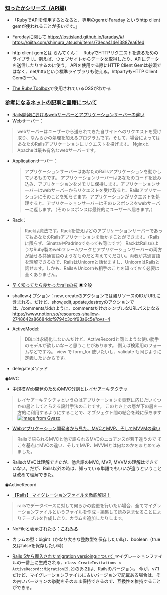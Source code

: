 ### [知ったかシリーズ（API編)](https://school.runteq.jp/v2/mypage/helps/articles/api_outline?gretel_word=%E8%A3%9C%E8%B6%B3%E3%83%BB%E4%BA%88%E5%82%99%E7%9F%A5%E8%AD%98)
- 「RubyでAPIを使用するとなると、専用のgemかFaraday というhttp client gemが使われることが多いです。」
- Faredayに関して
https://lostisland.github.io/faraday/#/
https://qiita.com/shimura_atsushi/items/73eca414e13887ea6fed
- http client gemとは
らんてくん：　RubyでHTTPリクエストを送るためのライブラリ。例えば、ウェブサイトからデータを取得したり、APIにデータを送信したりするのに使う。
APIを使用する際にHTTP Client Gemは必須ではなく、net/httpという標準ライブラリも使える。httpartyもHTTP Client Gemの一つ。

 - [The Ruby Toolbox](https://www.ruby-toolbox.com/categories/http_clients)で使用されているOSSがわかる


### [参考になるネットの記事と書籍について](https://school.runteq.jp/v2/mypage/helps/articles/summary_reference?gretel_word=%E8%A3%9C%E8%B6%B3%E3%83%BB%E4%BA%88%E5%82%99%E7%9F%A5%E8%AD%98)
- [Rails開発におけるwebサーバーとアプリケーションサーバーの違い](https://qiita.com/jnchito/items/3884f9a2ccc057f8f3a3)
- Webサーバー：
 > webサーバーはユーザーから送られてきた自サイトへのリクエストを受け取り、なんらかの処理を加えるプログラムです。そして、場合によってはあなたのRailsアプリケーションにリクエストを投げます。 NginxとApacheは最も有名なwebサーバーです。
- Applicationサーバー：
  >アプリケーションサーバーはあなたのRailsアプリケーションを動かしているものです。 アプリケーションサーバーはあなたのコードを読み込み、アプリケーションをメモリに保持します。アプリケーションサーバーはwebサーバーからリクエストを受け取ると、Railsアプリケーションにそのことを知らせます。アプリケーションがリクエストを処理すると、アプリケーションサーバーはそのレスポンスをwebサーバーに返します。（そのレスポンスは最終的にユーザーへ届きます。）
- Rack：
  >Rackは魔法です。Rackを使えばどのアプリケーションサーバーであってもあなたのRailsアプリケーションを動かすことができます。（Railsに限らず、SinatraやPadrinoであっても同じです）
RackはRailsのようなRuby製のwebフレームワークとアプリケーションサーバーの両方が話せる共通言語のようなものだと考えてください。両者が共通言語を理解できるので、RailsはUnicornと話せますし、UnicornはRailsと話せます。しかも、RailsもUnicornも相手のことを知っておく必要は全くありません。

- [早く知ってたら良かったrailsの技](https://qiita.com/k-shogo/items/5bbc23e1d0dd0ad3a8a2)
◉全般
- shallowオプション：new, createのアクションでは親リソースのIDがURLに含まれる。だけど、show,edit,update,destroyのアクションでは、/comments/:idのように、commentsだけのシンプルなURLパスになる https://www.notion.so/resources-shallow-2748642a86684dcf9794c3c4f93a6c5e?pvs=4
- ActiveModel:
  >DBには永続化しないんだけど、ActiveRecordと同じような使い勝手のモデルが欲しいなーと思うことがあります。
例えば検索用のフォームなどですね。
view で form_for 使いたいし、validate も同じように定義したいからです。
- delegateメソッド

◉MVC
- [中規模Web開発のためのMVC分割とレイヤアーキテクチャ](https://qiita.com/yuku_t/items/961194a5443b618a4cac)
>レイヤアーキテクチャというのはアプリケーションを責務に応じたいくつかの層としてとらえる設計手法のことです。
>このとき上の層が下の層を一方的に利用するようにすることで、オブジェクト間の結合を疎に保ちます
[![Image from Gyazo](https://i.gyazo.com/17a3b357d6354e4e468e526a71cd6f01.png)](https://gyazo.com/17a3b357d6354e4e468e526a71cd6f01)

- [Webアプリケーション開発者から見た、MVCとMVP、そしてMVVMの違い](https://qiita.com/shinkuFencer/items/f2651073fb71416b6cd7)
>Railsで語られるMVCと他で語られるMVCのニュアンスが若干違うので
そこを基点にMVCの違い、そしてMVP、MVVMとは何なのかをまとめてみました。
- RailsのMVCは理解できたが、他言語のMVC, MVP, MVVMの理解はできていない。だが、Rails以外の時は、知っている単語でもいいが違うということは改めて理解できた。

◉ActiveRecord
- [【Rails】 マイグレーションファイルを徹底解説！](https://pikawaka.com/rails/migration)
> railsでデータベースに対して何らかの変更を行いたい場合、全てマイグレーションファイルというファイルを作成・編集して読み込ませることによりテーブルを作成したり、カラムを追加したりします。
- NoFileと表示されたら：[これみる](https://pikawaka.com/rails/migration#%E9%96%93%E9%81%95%E3%81%A3%E3%81%A6%E5%89%8A%E9%99%A4%E3%81%97%E3%81%A6%E3%81%97%E3%81%BE%E3%81%A3%E3%81%9F%E3%82%89)
- カラムの型：bigint（かなり大きな整数型を保存したい時）、boolean（true又はfalseを保存したい時）

- [Rails 5から導入されたmigration versioingについて
](https://y-yagi.tumblr.com/post/137935511450/rails-5%E3%81%8B%E3%82%89%E5%B0%8E%E5%85%A5%E3%81%95%E3%82%8C%E3%81%9Fmigration-versioing%E3%81%AB%E3%81%A4%E3%81%84%E3%81%A6)
マイグレーションファイルの一番上に生成される、```class CreateInvitations < ActiveRecord::Migration[5.2]```の[5.2]は、Railsのバージョン。
今が、v7.1だけど、マイグレーションファイルに古いバージョンで記載ある場合は、その古いバージョンの挙動をそのまま保持できるので、互換性を維持することができる。
